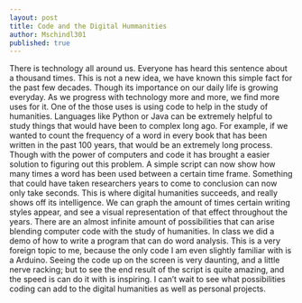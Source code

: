 ```yaml
---
layout: post
title: Code and the Digital Hummanities
author: Mschindl301
published: true
---
```


There is technology all around us. Everyone has heard this sentence about a thousand times. This is not a new idea, we have known this simple fact for the past few decades. Though its importance on our daily life is growing everyday. As we progress with technology more and more, we find more uses for it. One of the those uses is using code to help in the study of humanities. Languages like Python or Java can be extremely helpful to study things that would have been to complex long ago. For example, if we wanted to count the frequency of a word in every book that has been written in the past 100 years, that would be an extremely long process. Though with the power of computers and code it has brought a easier solution to figuring out this problem. A simple script can now show how many times a word has been used between a certain time frame. Something that could have taken researchers years to come to conclusion can now only take seconds. This is where digital humanities succeeds, and really shows off its intelligence. We can graph the amount of times certain writing styles appear, and see a visual representation of that effect throughout the years. There are an almost infinite amount of possibilities that can arise blending computer code with the study of humanities. In class we did a demo of how to write a program that can do word analysis. This is a very foreign topic to me, because the only code I am even slightly familiar with is a Arduino. Seeing the code up on the screen is very daunting, and a little nerve racking; but to see the end result of the script is quite amazing, and the speed is can do it with is inspiring. I can’t wait to see what possibilities coding can add to the digital humanities as well as personal projects.
